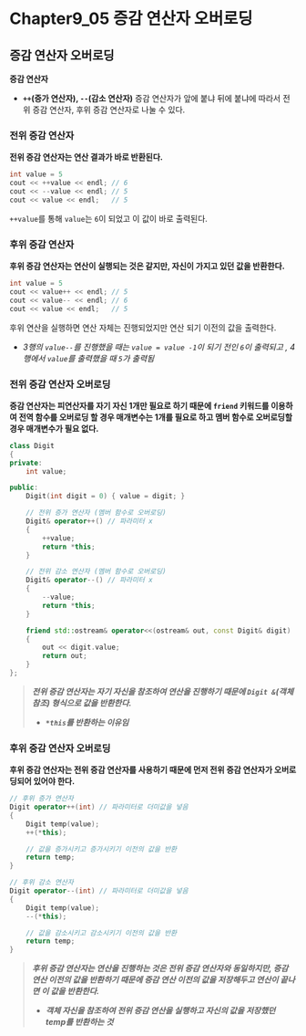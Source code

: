 # Chapter9_05 증감 연산자 오버로딩

## 증감 연산자 오버로딩

**증감 연산자**
- **`++`(증가 연산자), `--`(감소 연산자)**
증감 연산자가 앞에 붙냐 뒤에 붙냐에 따라서 전위 증감 연산자, 후위 증감 연산자로 나눌 수 있다.

### 전위 증감 연산자
**전위 증감 연산자는 연산 결과가 바로 반환된다.**
```cpp
int value = 5
cout << ++value << endl; // 6
cout << --value << endl; // 5
cout << value << endl;   // 5
```
`++value`를 통해 `value`는 `6`이 되었고 이 값이 바로 출력된다.

### 후위 증감 연산자
**후위 증감 연산자는 연산이 실행되는 것은 같지만, 자신이 가지고 있던 값을 반환한다.**

```cpp
int value = 5
cout << value++ << endl; // 5
cout << value-- << endl; // 6
cout << value << endl;   // 5
```
후위 연산을 실행하면 연산 자체는 진행되었지만 연산 되기 이전의 값을 출력한다.
- *3행의 `value--`를 진행했을 때는 `value = value -1`이 되기 전인 `6`이 출력되고 , 4행에서 `value`를 출력했을 때 `5`가 출력됨*

### 전위 증감 연산자 오버로딩
**증감 연산자는 피연산자를 자기 자신 1개만 필요로 하기 때문에 `friend` 키워드를 이용하여 전역 함수를 오버로딩 할 경우 매개변수는 1개를 필요로 하고 멤버 함수로 오버로딩할 경우 매개변수가 필요 없다.**

```cpp
class Digit
{
private:
    int value;

public:
    Digit(int digit = 0) { value = digit; }

    // 전위 증가 연산자 (멤버 함수로 오버로딩)
    Digit& operator++() // 파라미터 x
    {
        ++value;
        return *this;
    }

    // 전위 감소 연산자 (멤버 함수로 오버로딩)
    Digit& operator--() // 파라미터 x
    {
        --value;
        return *this;
    }

    friend std::ostream& operator<<(ostream& out, const Digit& digit)
    {
        out << digit.value;
        return out;
    }
};
```
> ***전위 증감 연산자는 자기 자신을 참조하여 연산을 진행하기 때문에 `Digit &`(객체 참조) 형식으로 값을 반환한다.***
> - ***`*this`를 반환하는 이유임***

### 후위 증감 연산자 오버로딩
**후위 증감 연산자는 전위 증감 연산자를 사용하기 때문에 먼저 전위 증감 연산자가 오버로딩되어 있어야 한다.**

```cpp
// 후위 증가 연산자
Digit operator++(int) // 파라미터로 더미값을 넣음
{
    Digit temp(value);
    ++(*this);

    // 값을 증가시키고 증가시키기 이전의 값을 반환
    return temp;
}

// 후위 감소 연산자
Digit operator--(int) // 파라미터로 더미값을 넣음
{
    Digit temp(value);
    --(*this);

    // 값을 감소시키고 감소시키기 이전의 값을 반환
    return temp;
}
```
> ***후위 증감 연산자는 연산을 진행하는 것은 전위 증감 연산자와 동일하지만, 증감 연산 이전의 값을 반환하기 때문에 증감 연산 이전의 값을 저장해두고 연산이 끝나면 이 값을 반환한다.***
> - ***객체 자신을 참조하여 전위 증감 연산을 실행하고 자신의 값을 저장했던 temp를 반환하는 것***